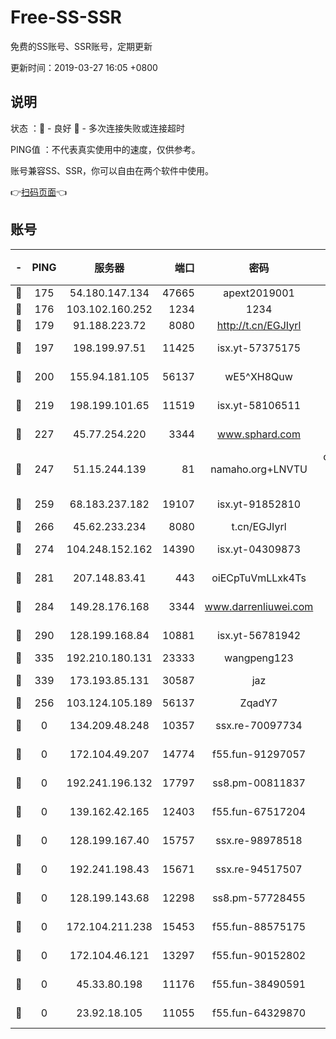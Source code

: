 # Free-SS-SSR

免费的SS账号、SSR账号，定期更新

更新时间：2019-03-27 16:05 +0800

## 说明

状态     ：🙂 - 良好 🙁 - 多次连接失败或连接超时

PING值   ：不代表真实使用中的速度，仅供参考。

账号兼容SS、SSR，你可以自由在两个软件中使用。

👉[扫码页面](https://liesauer.github.io/Free-SS-SSR/)👈

## 账号

|-|PING|服务器|端口|密码|加密方式|区域|
|:----:|:----:|:-----:|-----:|:----:|:----:|:----:|
|🙂|175|54.180.147.134|47665|apext2019001|chacha20|KR|
|🙂|176|103.102.160.252|1234|1234|rc4-md5|JP|
|🙂|179|91.188.223.72|8080|http://t.cn/EGJIyrl|rc4-md5|RU|
|🙂|197|198.199.97.51|11425|isx.yt-57375175|aes-256-cfb|US|
|🙂|200|155.94.181.105|56137|wE5^XH8Quw|aes-256-cfb|US|
|🙂|219|198.199.101.65|11519|isx.yt-58106511|aes-256-cfb|US|
|🙂|227|45.77.254.220|3344|www.sphard.com|aes-256-cfb|SG|
|🙂|247|51.15.244.139|81|namaho.org+LNVTU|chacha20-ietf-poly1305|FR|
|🙂|259|68.183.237.182|19107|isx.yt-91852810|aes-256-cfb|SG|
|🙂|266|45.62.233.234|8080|t.cn/EGJIyrl|rc4-md5|CA|
|🙂|274|104.248.152.162|14390|isx.yt-04309873|aes-256-cfb|SG|
|🙂|281|207.148.83.41|443|oiECpTuVmLLxk4Ts|aes-256-cfb|AU|
|🙂|284|149.28.176.168|3344|www.darrenliuwei.com|aes-256-cfb|AU|
|🙂|290|128.199.168.84|10881|isx.yt-56781942|aes-256-cfb|SG|
|🙂|335|192.210.180.131|23333|wangpeng123|chacha20|US|
|🙂|339|173.193.85.131|30587|jaz|aes-256-cfb|US|
|🙂|256|103.124.105.189|56137|ZqadY7|chacha20|US|
|🙁|0|134.209.48.248|10357|ssx.re-70097734|aes-256-cfb|US|
|🙁|0|172.104.49.207|14774|f55.fun-91297057|aes-256-cfb|SG|
|🙁|0|192.241.196.132|17797|ss8.pm-00811837|aes-256-cfb|US|
|🙁|0|139.162.42.165|12403|f55.fun-67517204|aes-256-cfb|SG|
|🙁|0|128.199.167.40|15757|ssx.re-98978518|aes-256-cfb|SG|
|🙁|0|192.241.198.43|15671|ssx.re-94517507|aes-256-cfb|US|
|🙁|0|128.199.143.68|12298|ss8.pm-57728455|aes-256-cfb|SG|
|🙁|0|172.104.211.238|15453|f55.fun-88575175|aes-256-cfb|US|
|🙁|0|172.104.46.121|13297|f55.fun-90152802|aes-256-cfb|SG|
|🙁|0|45.33.80.198|11176|f55.fun-38490591|aes-256-cfb|US|
|🙁|0|23.92.18.105|11055|f55.fun-64329870|aes-256-cfb|US|
